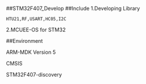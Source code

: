 ##STM32F407_Develop
##Include
  1.Developing Library
  
    HTU21,RF,USART,HC05,I2C

  2.MCUEE-OS for STM32

##Environment

  ARM-MDK Version 5

  CMSIS

  STM32F407-discovery
